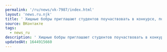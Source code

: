 ```yaml
---
permalink: '/ru/news/vk-7987/index.html'
layout: 'news.ru.njk'
title: ' Хищные бобры приглашают студентов поучаствовать в конкурсе, посвященном 14 февраля. Наши спорт…'
source: ВКонтакте
tags:
  - news_ru
description: ' Хищные бобры приглашают студентов поучаствовать в конкурсе, посвященном 14 февраля. Наши спорт…'
updatedAt: 1644915660
---
```

